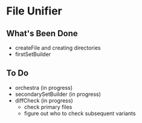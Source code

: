 # File Unifier

## What's Been Done

- createFile and creating directories
- firstSetBuilder

## To Do

- orchestra (in progress)
- secondarySetBuilder (in progress)
- diffCheck (in progress)
  - check primary files
  - figure out who to check subsequent variants
